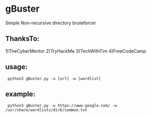 # gBuster
Simple Non-recursive directory bruteforcer

ThanksTo:
---------
  1)TheCyberMentor
  2)TryHackMe
  3)TechWithTim
  4)FreeCodeCamp
  
usage:
------
```
 python3 gBuster.py -u [url] -w [wordlist]
```
example:
--------
```
 python3 gBuster.py -u https://www.google.com/ -w /usr/share/wordlists/dirb/common.txt
```
